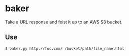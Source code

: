 # baker
Take a URL response and foist it up to an AWS S3 bucket.

## Use
```
$ baker.py http://foo.com/ /bucket/path/file_name.html
```